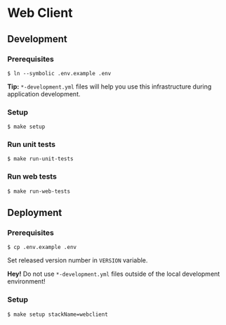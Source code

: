 # Web Client

## Development

### Prerequisites

```
$ ln --symbolic .env.example .env
```

**Tip:** `*-development.yml` files will help you use this infrastructure
during application development.

### Setup

```
$ make setup
```

### Run unit tests

```
$ make run-unit-tests
```

### Run web tests

```
$ make run-web-tests
```

## Deployment

### Prerequisites

```
$ cp .env.example .env
```

Set released version number in `VERSION` variable.

**Hey!** Do not use `*-development.yml` files outside of the local development environment!

### Setup

```
$ make setup stackName=webclient
```
